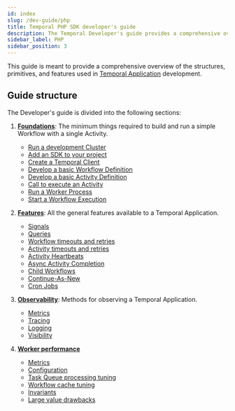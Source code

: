 ```yaml
---
id: index
slug: /dev-guide/php
title: Temporal PHP SDK developer's guide
description: The Temporal Developer's guide provides a comprehensive overview of the structures, primitives, and features used in Temporal Application development.
sidebar_label: PHP
sidebar_position: 3
---
```


This guide is meant to provide a comprehensive overview of the structures, primitives, and features used in [Temporal Application](/temporal#temporal-application) development.

## Guide structure

The Developer's guide is divided into the following sections:

1. [**Foundations**](/dev-guide/php/foundations): The minimum things required to build and run a simple Workflow with a single Activity.

   - [Run a development Cluster](/dev-guide/php/foundations#run-a-dev-cluster)
   - [Add an SDK to your project](/dev-guide/php/foundations#add-your-sdk)
   - [Create a Temporal Client](/dev-guide/php/foundations#connect-to-a-cluster)
   - [Develop a basic Workflow Definition](/dev-guide/php/foundations#develop-workflows)
   - [Develop a basic Activity Definition](/dev-guide/php/foundations#develop-activities)
   - [Call to execute an Activity](/dev-guide/php/foundations#activity-execution)
   - [Run a Worker Process](/dev-guide/php/foundations#run-worker-processes)
   - [Start a Workflow Execution](/dev-guide/php/foundations#start-workflow-execution)

2. [**Features**](/dev-guide/php/features): All the general features available to a Temporal Application.

   - [Signals](/dev-guide/php/features#signals)
   - [Queries](/dev-guide/php/features#queries)
   - [Workflow timeouts and retries](/dev-guide/php/features#workflow-timeouts)
   - [Activity timeouts and retries](/dev-guide/php/features#activity-timeouts)
   - [Activity Heartbeats](/dev-guide/php/features#activity-heartbeats)
   - [Async Activity Completion](/dev-guide/php/features#asynchronous-activity-completion)
   - [Child Workflows](/dev-guide/php/features#child-workflows)
   - [Continue-As-New](/dev-guide/php/features#continue-as-new)
   - [Cron Jobs](/dev-guide/php/features#temporal-cron-jobs)

3. [**Observability**](/dev-guide/php/observability): Methods for observing a Temporal Application.

   - [Metrics](/dev-guide/php/observability#metrics)
   - [Tracing](/dev-guide/php/observability#tracing)
   - [Logging](/dev-guide/php/observability#logging)
   - [Visibility](/dev-guide/php/observability#visibility)

4. [**Worker performance**](/dev-guide/worker-performance)

   - [Metrics](/dev-guide/worker-performance#metrics)
   - [Configuration](/dev-guide/worker-performance#configuration)
   - [Task Queue processing tuning](/dev-guide/worker-performance#task-queues-processing-tuning)
   - [Workflow cache tuning](/dev-guide/worker-performance#workflow-cache-tuning)
   - [Invariants](/dev-guide/worker-performance#invariants)
   - [Large value drawbacks](/dev-guide/worker-performance#drawbacks-of-putting-just-large-values-everywhere)

